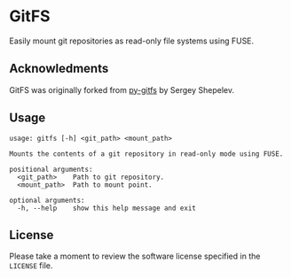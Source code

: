 # GitFS

Easily mount git repositories as read-only file systems using FUSE.

## Acknowledments

GitFS was originally forked from [py-gitfs](https://github.com/temoto/py-gitfs)
by Sergey Shepelev.

## Usage

    usage: gitfs [-h] <git_path> <mount_path>
    
    Mounts the contents of a git repository in read-only mode using FUSE.
    
    positional arguments:
      <git_path>    Path to git repository.
      <mount_path>  Path to mount point.
    
    optional arguments:
      -h, --help    show this help message and exit

## License

Please take a moment to review the software license specified in the `LICENSE` file.

